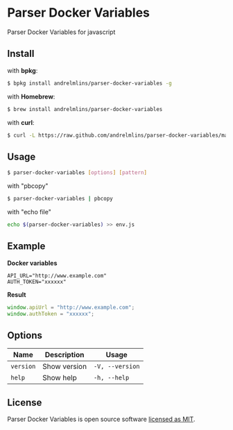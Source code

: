 # Parser Docker Variables

Parser Docker Variables for javascript

## Install

with **bpkg**:

```bash
$ bpkg install andrelmlins/parser-docker-variables -g
```

with **Homebrew**:

```bash
$ brew install andrelmlins/parser-docker-variables
```

with **curl**:

```bash
$ curl -L https://raw.github.com/andrelmlins/parser-docker-variables/master/parser-docker-variables.sh -o ~/bin/parser-docker-variables && chmod +x ~/bin/parser-docker-variables
```

## Usage

```bash
$ parser-docker-variables [options] [pattern]
```

with "pbcopy"

```bash
$ parser-docker-variables | pbcopy
```

with "echo file"

```bash
echo $(parser-docker-variables) >> env.js
```

## Example

**Docker variables**

```
API_URL="http://www.example.com"
AUTH_TOKEN="xxxxxx"
```

**Result**

```js
window.apiUrl = "http://www.example.com";
window.authToken = "xxxxxx";
```

## Options

| Name      | Description  | Usage           |
| --------- | ------------ | --------------- |
| `version` | Show version | `-V, --version` |
| `help`    | Show help    | `-h, --help`    |

## License

Parser Docker Variables is open source software [licensed as MIT](https://github.com/andrelmlins/parser-docker-variables/blob/master/LICENSE).
